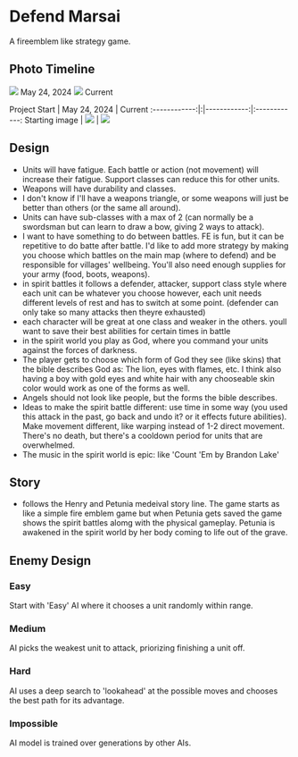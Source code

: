 # Defend Marsai
A fireemblem like strategy game. 

## Photo Timeline 

<p float="left">
  <img src="https://www.dropbox.com/scl/fi/szd6jd4jzsbgs5hju91yk/Screenshot-2024-05-24-at-11.23.19-AM.png?rlkey=yp5yzbtas2psazrnsuu2q7gnz&st=spvgjkfa&raw=true" />
  <caption align="center">May 24, 2024</caption>
  <img src="https://www.dropbox.com/scl/fi/1obllbo42ag0zwyb3pg9e/Screenshot-2024-09-15-at-8.17.12-AM.png?rlkey=s9l6lcapadwmoyusagqdyxc25&st=us140yeo&raw=true" />
  <caption>Current</caption>
</p>

Project Start | May 24, 2024 | Current 
:------------:|:|------------:|:------------:
Starting image | <img src="https://www.dropbox.com/scl/fi/szd6jd4jzsbgs5hju91yk/Screenshot-2024-05-24-at-11.23.19-AM.png?rlkey=yp5yzbtas2psazrnsuu2q7gnz&st=spvgjkfa&raw=true" /> |  <img src="https://www.dropbox.com/scl/fi/1obllbo42ag0zwyb3pg9e/Screenshot-2024-09-15-at-8.17.12-AM.png?rlkey=s9l6lcapadwmoyusagqdyxc25&st=us140yeo&raw=true" />


## Design 
* Units will have fatigue. Each battle or action (not movement) will increase their fatigue. Support classes can reduce this for other units. 
* Weapons will have durability and classes. 
* I don't know if I'll have a weapons triangle, or some weapons will just be better than others (or the same all around). 
* Units can have sub-classes with a max of 2 (can normally be a swordsman but can learn to draw a bow, giving 2 ways to attack). 
* I want to have something to do between battles. FE is fun, but it can be repetitive to do batte after battle. I'd like to add 
more strategy by making you choose which battles on the main map (where to defend) and be responsible for villages' wellbeing. You'll
also need enough supplies for your army (food, boots, weapons). 
* in spirit battles it follows a defender, attacker, support class style where each unit can be whatever you choose 
however, each unit needs different levels of rest and has to switch at some point. (defender can only take so many attacks then theyre exhausted) 
* each character will be great at one class and weaker in the others. youll want to save their best abilities for certain times in battle
* in the spirit world you play as God, where you command your units against the forces of darkness.
* The player gets to choose which form of God they see (like skins) that the bible describes God as: The lion, eyes with flames, etc. I think also
having a boy with gold eyes and white hair with any chooseable skin color would work as one of the forms as well.
* Angels should not look like people, but the forms the bible describes.
* Ideas to make the spirit battle different: use time in some way (you used this attack in the past, go back and undo it? or it effects future abilities). Make movement different, like warping instead of 1-2 direct movement. There's no death, but there's a cooldown period for units that are overwhelmed.
* The music in the spirit world is epic: like 'Count 'Em by Brandon Lake'

## Story 
* follows the Henry and Petunia medeival story line. 
The game starts as like a simple fire emblem game but when 
Petunia gets saved the game shows the spirit battles alomg with 
the physical gameplay. Petunia is awakened in the 
spirit world by her body coming to life out of the grave. 

## Enemy Design
### Easy
Start with 'Easy' AI where it chooses a unit randomly within range.
### Medium
AI picks the weakest unit to attack, priorizing finishing a unit off.
### Hard 
AI uses a deep search to 'lookahead' at the possible moves and chooses the best path for its advantage. 
### Impossible
AI model is trained over generations by other AIs. 
